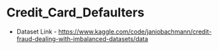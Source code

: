 # Credit_Card_Defaulters

- Dataset Link - https://www.kaggle.com/code/janiobachmann/credit-fraud-dealing-with-imbalanced-datasets/data
